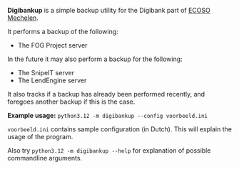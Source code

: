 **Digibankup** is a simple backup utility for the Digibank part of
[ECOSO Mechelen](https://ecoso.be/).

It performs a backup of the following:

* The FOG Project server

In the future it may also perform a backup for the following:

* The SnipeIT server
* The LendEngine server

It also tracks if a backup has already been performed recently, and foregoes
another backup if this is the case.

**Example usage:** `python3.12 -m digibankup --config voorbeeld.ini`

`voorbeeld.ini` contains sample configuration (in Dutch). This will explain
the usage of the program.

Also try `python3.12 -m digibankup --help` for explanation of possible
commandline arguments.
